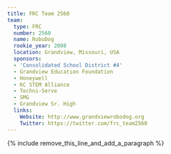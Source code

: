 ```yaml
---
title: FRC Team 2560
team:
  type: FRC
  number: 2560
  name: RoboDog
  rookie_year: 2008
  location: Grandview, Missouri, USA
  sponsors:
  - 'Consolidated School District #4'
  - Grandview Education Foundation
  - Honeywell
  - KC STEM Alliance
  - Techni-Serve
  - SMG
  - Grandview Sr. High
  links:
    Website: http://www.grandviewrobodog.org
    Twitter: https://twitter.com/frc_team2560
---
```


{% include remove_this_line_and_add_a_paragraph %}